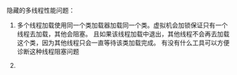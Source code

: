 隐藏的多线程性能问题：
1. 多个线程加载使用同一个类加载器加载同一个类。虚拟机会加锁保证只有一个线程去加载，其他会阻塞。
且如果该线程加载中退出，其他线程不会再去加载这个类，因为其他线程只会一直等待该类加载完成。
  有没有什么工具可以方便诊断这种线程阻塞问题

2. 
